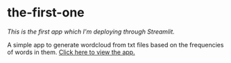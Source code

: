 # the-first-one
_This is the first app which I'm deploying through Streamlit._

A simple app to generate wordcloud from txt files based on the frequencies of words in them.
<a href=https://share.streamlit.io/shrivishnu-p/the-first-one/main/WordCloud.py> Click here to view the app. </a>
